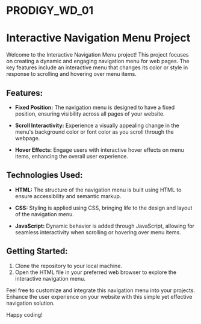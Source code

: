 # PRODIGY_WD_01
# Interactive Navigation Menu Project
Welcome to the Interactive Navigation Menu project! This project focuses on creating a dynamic and engaging navigation menu for web pages. The key features include an interactive menu that changes its color or style in response to scrolling and hovering over menu items.

## Features:
* **Fixed Position:** The navigation menu is designed to have a fixed position, ensuring visibility across all pages of your website.

* **Scroll Interactivity:** Experience a visually appealing change in the menu's background color or font color as you scroll through the webpage.

* **Hover Effects:** Engage users with interactive hover effects on menu items, enhancing the overall user experience.

## Technologies Used:
* **HTML:** The structure of the navigation menu is built using HTML to ensure accessibility and semantic markup.

* **CSS:** Styling is applied using CSS, bringing life to the design and layout of the navigation menu.

* **JavaScript:** Dynamic behavior is added through JavaScript, allowing for seamless interactivity when scrolling or hovering over menu items.

## Getting Started:
1. Clone the repository to your local machine.
2. Open the HTML file in your preferred web browser to explore the interactive navigation menu.

Feel free to customize and integrate this navigation menu into your projects. Enhance the user experience on your website with this simple yet effective navigation solution.

Happy coding!
